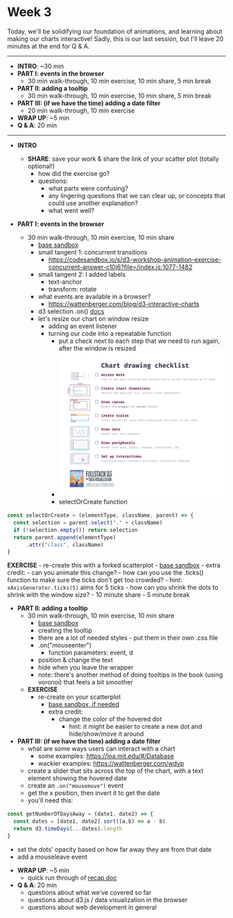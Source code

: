 # Week 3

Today, we'll be solidifying our foundation of animations, and learning about making our charts interactive! Sadly, this is our last session, but I'll leave 20 minutes at the end for Q & A.

---

- **INTRO**: ~30 min
- **PART I: events in the browser**
  - 30 min walk-through, 10 min exercise, 10 min share, 5 min break
- **PART II: adding a tooltip**
  - 30 min walk-through, 10 min exercise, 10 min share, 5 min break
- **PART III: (if we have the time) adding a date filter**
  - 20 min walk-through, 10 min exercise
- **WRAP UP**: ~5 min
- **Q & A**: 20 min

---

- **INTRO**
  - **SHARE**: save your work & share the link of your scatter plot (totally optional!)
    - how did the exercise go?
    - questions:
      - what parts were confusing?
      - any lingering questions that we can clear up, or concepts that could use another explanation?
      - what went well?

- **PART I: events in the browser**
  - 30 min walk-through, 10 min exercise, 10 min share
    - [base sandbox](https://codesandbox.io/s/d3-workshop-scatterplot-qqvdx)
    - small tangent 1: concurrent transitions
      - https://codesandbox.io/s/d3-workshop-animation-exercise-concurrent-answer-c10j6?file=/index.js:1077-1482
    - small tangent 2: I added labels
      - text-anchor
      - transform: rotate
    - what events are available in a browser?
      - https://wattenberger.com/blog/d3-interactive-charts
    - d3 selection .on() [docs](https://github.com/d3/d3-selection/#selection_on)
    - let's resize our chart on window resize
      - adding an event listener
      - turning our code into a repeatable function
        - put a check next to each step that we need to run again, after the window is resized
        - ![](../images/chart-checklist.png)
        - selectOrCreate function
        
```js
const selectOrCreate = (elementType, className, parent) => {
  const selection = parent.select("." + className)
  if (!selection.empty()) return selection
  return parent.append(elementType)
      .attr("class", className)
}
```

  **EXERCISE**
      - re-create this with a forked scatterplot
        - [base sandbox](https://codesandbox.io/s/d3-workshop-scatterplot-qqvdx)
      - extra credit:
        - can you animate this change?
        - how can you use the .ticks() function to make sure the ticks don't get too crowded?
          - hint: `xAxisGenerator.ticks(5)` aims for 5 ticks
        - how can you shrink the dots to shrink with the window size?
    - 10 minute share
    - 5 minute break
- **PART II: adding a tooltip**
  - 30 min walk-through, 10 min exercise, 10 min share
    - [base sandbox](https://codesandbox.io/s/d3-workshop-scatterplot-qqvdx)
    - creating the tooltip
    - there are a lot of needed styles - put them in their own .css file
    - .on("mouseenter")
      - function parameters: event, d
    - position & change the text
    - hide when you leave the wrapper
    - note: there's another method of doing tooltips in the book (using voronoi) that feels a bit smoother
  - **EXERCISE**
    - re-create on your scatterplot
      - [base sandbox, if needed](https://codesandbox.io/s/d3-workshop-scatterplot-qqvdx)
      - extra credit:
        - change the color of the hovered dot
          - hint: it might be easier to create a new dot and hide/show/move it around
- **PART III: (if we have the time) adding a date filter**
  - what are some ways users can interact with a chart
    - some examples: https://loa.mit.edu/#/Database
    - wackier examples: https://wattenberger.com/wdvp
  - create a slider that sits across the top of the chart, with a text element showing the hovered date
  - create an `.on("mousemove")` event
  - get the x position, then invert it to get the date
  - you'll need this:
```js
const getNumberOfDaysAway = (date1, date2) => {
  const dates = [date1, date2].sort((a,b) => a - b)
  return d3.timeDays(...dates).length
}
```
  - set the dots' opacity based on how far away they are from that date
  - add a mouseleave event

<!-- - **PART II: changing the metric**
  - 30 min walk-through, 10 min exercise, 10 min share
    - let's add dropdown to select which metrics we're looking at
    - populating our selects
    - generalizing our accessor functions
    - turning our chart code into a repeatable "update" function
    - transition our axes -->

- **WRAP UP**: ~5 min
  - quick run through of [recap doc](./../recap.md)
- **Q & A**: 20 min
  - questions about what we've covered so far
  - questions about d3.js / data visualization in the browser
  - questions about web development in general
